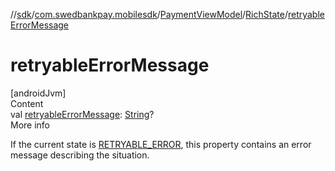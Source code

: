 //[sdk](../../../../index.md)/[com.swedbankpay.mobilesdk](../../index.md)/[PaymentViewModel](../index.md)/[RichState](index.md)/[retryableErrorMessage](retryable-error-message.md)



# retryableErrorMessage  
[androidJvm]  
Content  
val [retryableErrorMessage](retryable-error-message.md): [String](https://kotlinlang.org/api/latest/jvm/stdlib/kotlin/-string/index.html)?  
More info  


If the current state is [RETRYABLE_ERROR](../-state/-r-e-t-r-y-a-b-l-e_-e-r-r-o-r/index.md), this property contains an error message describing the situation.

  



